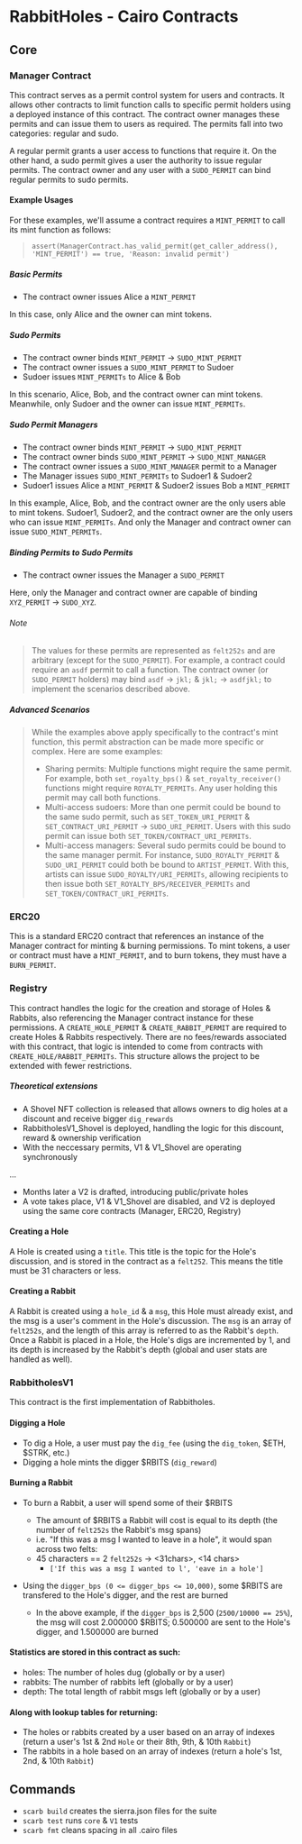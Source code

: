 # RabbitHoles - Cairo Contracts

## Core

### Manager Contract

This contract serves as a permit control system for users and contracts. It allows other contracts to limit function calls to specific permit holders using a deployed instance of this contract. The contract owner manages these permits and can issue them to users as required. The permits fall into two categories: regular and sudo.

A regular permit grants a user access to functions that require it. On the other hand, a sudo permit gives a user the authority to issue regular permits. The contract owner and any user with a `SUDO_PERMIT` can bind regular permits to sudo permits.

#### Example Usages

For these examples, we'll assume a contract requires a `MINT_PERMIT` to call its mint function as follows:

> `assert(ManagerContract.has_valid_permit(get_caller_address(), 'MINT_PERMIT') == true, 'Reason: invalid permit')`

##### Basic Permits

- The contract owner issues Alice a `MINT_PERMIT`

In this case, only Alice and the owner can mint tokens.

##### Sudo Permits

- The contract owner binds `MINT_PERMIT` -> `SUDO_MINT_PERMIT`
- The contract owner issues a `SUDO_MINT_PERMIT` to Sudoer
- Sudoer issues `MINT_PERMITs` to Alice & Bob

In this scenario, Alice, Bob, and the contract owner can mint tokens. Meanwhile, only Sudoer and the owner can issue `MINT_PERMITs`.

##### Sudo Permit Managers

- The contract owner binds `MINT_PERMIT` -> `SUDO_MINT_PERMIT`
- The contract owner binds `SUDO_MINT_PERMIT` -> `SUDO_MINT_MANAGER`
- The contract owner issues a `SUDO_MINT_MANAGER` permit to a Manager
- The Manager issues `SUDO_MINT_PERMITs` to Sudoer1 & Sudoer2
- Sudoer1 issues Alice a `MINT_PERMIT` & Sudoer2 issues Bob a `MINT_PERMIT`

In this example, Alice, Bob, and the contract owner are the only users able to mint tokens. Sudoer1, Sudoer2, and the contract owner are the only users who can issue `MINT_PERMITs`. And only the Manager and contract owner can issue `SUDO_MINT_PERMITs`.

##### Binding Permits to Sudo Permits

- The contract owner issues the Manager a `SUDO_PERMIT`

Here, only the Manager and contract owner are capable of binding `XYZ_PERMIT` -> `SUDO_XYZ`.

###### Note

> The values for these permits are represented as `felt252s` and are arbitrary (except for the `SUDO_PERMIT`). For example, a contract could require an `asdf` permit to call a function. The contract owner (or `SUDO_PERMIT` holders) may bind `asdf` -> `jkl;` & `jkl;` -> `asdfjkl;` to implement the scenarios described above.

##### Advanced Scenarios

> While the examples above apply specifically to the contract's mint function, this permit abstraction can be made more specific or complex. Here are some examples:
>
> - Sharing permits: Multiple functions might require the same permit. For example, both `set_royalty_bps()` & `set_royalty_receiver()` functions might require `ROYALTY_PERMITs`. Any user holding this permit may call both functions.
> - Multi-access sudoers: More than one permit could be bound to the same sudo permit, such as `SET_TOKEN_URI_PERMIT` & `SET_CONTRACT_URI_PERMIT` -> `SUDO_URI_PERMIT`. Users with this sudo permit can issue both `SET_TOKEN/CONTRACT_URI_PERMITs`.
> - Multi-access managers: Several sudo permits could be bound to the same manager permit. For instance, `SUDO_ROYALTY_PERMIT` & `SUDO_URI_PERMIT` could both be bound to `ARTIST_PERMIT`. With this, artists can issue `SUDO_ROYALTY/URI_PERMITs`, allowing recipients to then issue both `SET_ROYALTY_BPS/RECEIVER_PERMITs` and `SET_TOKEN/CONTRACT_URI_PERMITs`.

### ERC20

This is a standard ERC20 contract that references an instance of the Manager contract for minting & burning permissions. To mint tokens, a user or contract must have a `MINT_PERMIT`, and to burn tokens, they must have a `BURN_PERMIT`.

### Registry

This contract handles the logic for the creation and storage of Holes & Rabbits, also referencing the Manager contract instance for these permissions. A `CREATE_HOLE_PERMIT` & `CREATE_RABBIT_PERMIT` are required to create Holes & Rabbits respectively. There are no fees/rewards associated with this contract, that logic is intended to come from contracts with `CREATE_HOLE/RABBIT_PERMITs`. This structure allows the project to be extended with fewer restrictions.

##### Theoretical extensions

- A Shovel NFT collection is released that allows owners to dig holes at a discount and receive bigger `dig_rewards`
- RabbitholesV1_Shovel is deployed, handling the logic for this discount, reward & ownership verification
- With the neccessary permits, V1 & V1_Shovel are operating synchronously

...

- Months later a V2 is drafted, introducing public/private holes
- A vote takes place, V1 & V1_Shovel are disabled, and V2 is deployed using the same core contracts (Manager, ERC20, Registry)

#### Creating a Hole

A Hole is created using a `title`. This title is the topic for the Hole's discussion, and is stored in the contract as a `felt252`. This means the title must be 31 characters or less.

#### Creating a Rabbit

A Rabbit is created using a `hole_id` & a `msg`, this Hole must already exist, and the msg is a user's comment in the Hole's discussion. The `msg` is an array of `felt252s`, and the length of this array is referred to as the Rabbit's `depth`. Once a Rabbit is placed in a Hole, the Hole's digs are incremented by 1, and its depth is increased by the Rabbit's depth (global and user stats are handled as well).

### RabbitholesV1

This contract is the first implementation of Rabbitholes.

#### Digging a Hole

- To dig a Hole, a user must pay the `dig_fee` (using the `dig_token`, $ETH, $STRK, etc.)
- Digging a hole mints the digger $RBITS (`dig_reward`)

#### Burning a Rabbit

- To burn a Rabbit, a user will spend some of their $RBITS

  - The amount of $RBITS a Rabbit will cost is equal to its depth (the number of `felt252s` the Rabbit's msg spans)
  - i.e. "If this was a msg I wanted to leave in a hole", it would span across two felts:
  - 45 characters == 2 `felt252s` -> <31chars>, <14 chars>
    - `['If this was a msg I wanted to l', 'eave in a hole']`

- Using the `digger_bps (0 <= digger_bps <= 10,000)`, some $RBITS are transfered to the Hole's digger, and the rest are burned
  - In the above example, if the `digger_bps` is 2,500 (`2500/10000 == 25%`), the msg will cost 2.000000 $RBITS; 0.500000 are sent to the Hole's digger, and 1.500000 are burned

#### Statistics are stored in this contract as such:

- holes: The number of holes dug (globally or by a user)
- rabbits: The number of rabbits left (globally or by a user)
- depth: The total length of rabbit msgs left (globally or by a user)

#### Along with lookup tables for returning:

- The holes or rabbits created by a user based on an array of indexes (return a user's 1st & 2nd `Hole` or their 8th, 9th, & 10th `Rabbit`)
- The rabbits in a hole based on an array of indexes (return a hole's 1st, 2nd, & 10th `Rabbit`)

## Commands

- `scarb build` creates the sierra.json files for the suite
- `scarb test` runs `core` & `V1` tests
- `scarb fmt` cleans spacing in all .cairo files
